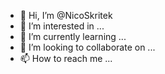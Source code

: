 - 👋 Hi, I’m @NicoSkritek
- 👀 I’m interested in ...
- 🌱 I’m currently learning ...
- 💞️ I’m looking to collaborate on ...
- 📫 How to reach me ...

<!---
NicoSkritek/NicoSkritek is a ✨ special ✨ repository because its `README.md` (this file) appears on your GitHub profile.
You can click the Preview link to take a look at your changes.
--->
